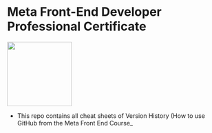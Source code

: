 # Meta Front-End Developer Professional Certificate

<img src="./meta-logo.png" width=150>

- This repo contains all cheat sheets of Version History (How to use GitHub from the Meta Front End Course_



